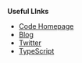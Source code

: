 
**Useful LInks**
* [Code Homepage](http://code.visualstudio.com)
* [Blog](http://blogs.msdn.com/b/vscode/)
* [Twitter](https://twitter.com/code)
* [TypeScript](https://github.com/Microsoft/typescript)
